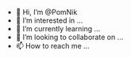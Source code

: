 - 👋 Hi, I’m @PomNik
- 👀 I’m interested in ...
- 🌱 I’m currently learning ...
- 💞️ I’m looking to collaborate on ...
- 📫 How to reach me ...

<!---
PomNik/PomNik is a ✨ special ✨ repository because its `README.md` (this file) appears on your GitHub profile.
You can click the Preview link to take a look at your changes.
--->
